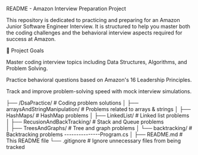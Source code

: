 README - Amazon Interview Preparation Project

This repository is dedicated to practicing and preparing for an Amazon Junior Software Engineer Interview. It is structured to help you master both the coding challenges and the behavioral interview aspects required for success at Amazon.

🚀 Project Goals

Master coding interview topics including Data Structures, Algorithms, and Problem Solving.

Practice behavioral questions based on Amazon's 16 Leadership Principles.

Track and improve problem-solving speed with mock interview simulations.

├── /DsaPractice/         # Coding problem solutions
│   ├── arraysAndStringManipulation/  # Problems related to arrays & strings
│   ├── HashMaps/         # HashMap problems
│   ├── LinkedList/        # Linked list problems
│   ├── RecusionAndBackTracking/        # Stack and Queue problems  
│   ├── TreesAndGraphs/  # Tree and graph problems
│   └── backtracking/      # Backtracking problems
---------------Program.cs
│
├── README.md                # This README file
└── .gitignore               # Ignore unnecessary files from being tracked
